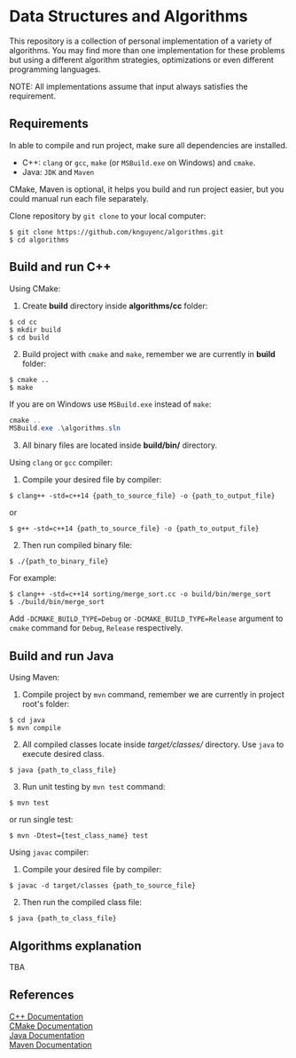 # Data Structures and Algorithms
This repository is a collection of personal implementation of a variety of algorithms. You may find more than one implementation for these problems but using a different algorithm strategies, optimizations or even different programming languages.

NOTE: All implementations assume that input always satisfies the requirement.

## Requirements
In able to compile and run project, make sure all dependencies are installed.
- C++: `clang` or `gcc`, `make` (or `MSBuild.exe` on Windows) and `cmake`.
- Java: `JDK` and `Maven`

CMake, Maven is optional, it helps you build and run project easier, but you could manual run each file separately.

Clone repository by `git clone` to your local computer:
```shell script
$ git clone https://github.com/knguyenc/algorithms.git
$ cd algorithms
```

## Build and run C++
Using CMake:
1. Create __build__ directory inside __algorithms/cc__ folder:
```shell script
$ cd cc
$ mkdir build
$ cd build
```
2. Build project with `cmake` and `make`, remember we are currently in __build__ folder:
```shell script
$ cmake ..
$ make
```
If you are on Windows use `MSBuild.exe` instead of `make`:
```powershell
cmake ..
MSBuild.exe .\algorithms.sln
```
3. All binary files are located inside __build/bin/__ directory.

Using `clang` or `gcc` compiler:
1. Compile your desired file by compiler:
```shell script
$ clang++ -std=c++14 {path_to_source_file} -o {path_to_output_file}
```
or
```shell script
$ g++ -std=c++14 {path_to_source_file} -o {path_to_output_file}
```
2. Then run compiled binary file:
```shell script
$ ./{path_to_binary_file}
```
For example:
```shell script
$ clang++ -std=c++14 sorting/merge_sort.cc -o build/bin/merge_sort
$ ./build/bin/merge_sort
```

Add `-DCMAKE_BUILD_TYPE=Debug` or `-DCMAKE_BUILD_TYPE=Release` argument to `cmake` command for `Debug`, `Release` respectively.

## Build and run Java
Using Maven:
1. Compile project by `mvn` command, remember we are currently in project root's folder:
```shell script
$ cd java
$ mvn compile
```
2. All compiled classes locate inside _target/classes/_ directory. Use `java` to execute desired class.
```shell script
$ java {path_to_class_file}
```
3. Run unit testing by `mvn test` command:
```shell script
$ mvn test
```
or run single test:
```shell script
$ mvn -Dtest={test_class_name} test
```

Using `javac` compiler:
1. Compile your desired file by compiler:
```shell script
$ javac -d target/classes {path_to_source_file}
```
2. Then run the compiled class file:
```shell script
$ java {path_to_class_file}
```

## Algorithms explanation
TBA

## References
[C++ Documentation](https://isocpp.org/) \
[CMake Documentation](https://cmake.org/documentation/) \
[Java Documentation](https://docs.oracle.com/en/java/) \
[Maven Documentation](https://maven.apache.org/guides/index.html)
